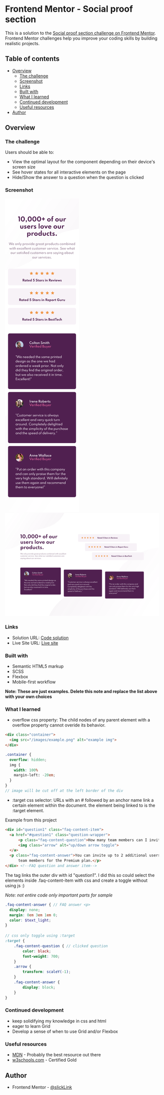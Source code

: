 # Frontend Mentor - Social proof section


This is a solution to the [Social proof section challenge on Frontend Mentor](https://www.frontendmentor.io/challenges/social-proof-section-6e0qTv_bA). Frontend Mentor challenges help you improve your coding skills by building realistic projects. 

## Table of contents

- [Overview](#overview)
  - [The challenge](#the-challenge)
  - [Screenshot](#screenshot)
  - [Links](#links)
  - [Built with](#built-with)
  - [What I learned](#what-i-learned)
  - [Continued development](#continued-development)
  - [Useful resources](#useful-resources)
- [Author](#author)

## Overview

### The challenge

Users should be able to:

- View the optimal layout for the component depending on their device's screen size
- See hover states for all interactive elements on the page
- Hide/Show the answer to a question when the question is clicked

### Screenshot

![Mobile](./screenshot_mobile.png)
![Desktop](./screenshot_desktop.png)

### Links

- Solution URL: [Code solution](https://github.com/slickLink/faq-accordion-card-main)
- Live Site URL: [Live site](https://faq-accordion-card-main-solution.netlify.app/)

### Built with

- Semantic HTML5 markup
- SCSS
- Flexbox
- Mobile-first workflow


**Note: These are just examples. Delete this note and replace the list above with your own choices**

### What I learned

- overflow css property:
The child nodes of any parent element with a overflow property cannot overide its behavior.
```html
<div class="container">
  <img src="/images/example.png" alt="example img">
</div>
```
```scss
.container {
  overflow: hidden;
  img {
    width: 100%
    margin-left: -20em; 
  }
}
// image will be cut off at the left border of the div
```

- :target css selector:
URLs with an # followed by an anchor name link a certain element within the document. the element being linked to is the :target element.

Example from this project
```html
<div id="question1" class="faq-content-item">
  <a href="#question1" class="question-wrapper">
      <p class="faq-content-question">How many team members can I invite?</p>
      <img class="arrow" alt="up/down arrow toggle">
  </a>
  <p class="faq-content-answer">You can invite up to 2 additional users on the Free plan. There is no limit on 
      team members for the Premium plan.</p>
</div> <!--FAQ question and answer item-->
```
The <a> tag links the outer div with id "question1". I did this so could select the elements inside .faq-content-item with css and create a toggle without using js :)

*Note: not entire code only important parts for sample*
```scss
.faq-content-answer { // FAQ answer <p>
  display: none;
  margin: 0em 3em 1em 0;
  color: $text_light;
}

// css only toggle using :target
:target {
    .faq-content-question { // clicked question
        color: black;
        font-weight: 700;
    }
    .arrow {
        transform: scaleY(-1);
    }
    .faq-content-answer {
        display: block;
    }
}
```
### Continued development

- keep solidifying my knowledge in css and html 
- eager to learn Grid
- Develop a sense of when to use Grid and/or Flexbox

### Useful resources

- [MDN](https://developer.mozilla.org/en-US/) - Probably the best resource out there
- [w3schools.com](https://www.w3schools.com/cssref/sel_target.asp) - Certified Gold

## Author

- Frontend Mentor - [@slickLink](https://www.frontendmentor.io/profile/slickLink)